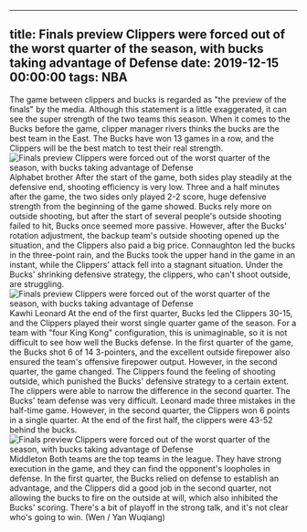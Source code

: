 
---
title: Finals preview Clippers were forced out of the worst quarter of the season, with bucks taking advantage of Defense
date: 2019-12-15 00:00:00
tags:  NBA
---
The game between clippers and bucks is regarded as "the preview of the finals" by the media. Although this statement is a little exaggerated, it can see the super strength of the two teams this season. When it comes to the Bucks before the game, clipper manager rivers thinks the bucks are the best team in the East. The Bucks have won 13 games in a row, and the Clippers will be the best match to test their real strength.
![Finals preview Clippers were forced out of the worst quarter of the season, with bucks taking advantage of Defense](6cb6e1bb5e814ff195cd694f1e63a516.jpg)
Alphabet brother
After the start of the game, both sides play steadily at the defensive end, shooting efficiency is very low. Three and a half minutes after the game, the two sides only played 2-2 score, huge defensive strength from the beginning of the game showed. Bucks rely more on outside shooting, but after the start of several people's outside shooting failed to hit, Bucks once seemed more passive.
However, after the Bucks' rotation adjustment, the backup team's outside shooting opened up the situation, and the Clippers also paid a big price. Connaughton led the bucks in the three-point rain, and the Bucks took the upper hand in the game in an instant, while the Clippers' attack fell into a stagnant situation. Under the Bucks' shrinking defensive strategy, the clippers, who can't shoot outside, are struggling.
![Finals preview Clippers were forced out of the worst quarter of the season, with bucks taking advantage of Defense](ba8a277746314c35a2fab9f038a1cae7.jpg)
Kawhi Leonard 
At the end of the first quarter, Bucks led the Clippers 30-15, and the Clippers played their worst single quarter game of the season. For a team with "four King Kong" configuration, this is unimaginable, so it is not difficult to see how well the Bucks defense. In the first quarter of the game, the Bucks shot 6 of 14 3-pointers, and the excellent outside firepower also ensured the team's offensive firepower output.
However, in the second quarter, the game changed. The Clippers found the feeling of shooting outside, which punished the Bucks' defensive strategy to a certain extent. The clippers were able to narrow the difference in the second quarter. The Bucks' team defense was very difficult. Leonard made three mistakes in the half-time game. However, in the second quarter, the Clippers won 6 points in a single quarter. At the end of the first half, the clippers were 43-52 behind the bucks.
![Finals preview Clippers were forced out of the worst quarter of the season, with bucks taking advantage of Defense](2fff25319e1442589daa8a567f40a396.jpg)
Middleton
Both teams are the top teams in the league. They have strong execution in the game, and they can find the opponent's loopholes in defense. In the first quarter, the Bucks relied on defense to establish an advantage, and the Clippers did a good job in the second quarter, not allowing the bucks to fire on the outside at will, which also inhibited the Bucks' scoring. There's a bit of playoff in the strong talk, and it's not clear who's going to win.
(Wen / Yan Wuqiang)